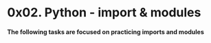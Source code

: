 # 0x02. Python - import & modules
#### The following tasks are focused on practicing imports and modules
